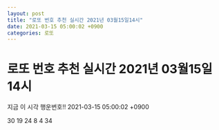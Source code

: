 ```yaml
---
layout: post
title: "로또 번호 추천 실시간 2021년 03월15일14시"
date: 2021-03-15 05:00:02 +0900
categories: 로또
---
```


# 로또 번호 추천 실시간 2021년 03월15일14시

지금 이 시각 행운번호!! 2021-03-15 05:00:02 +0900

 30  19  24  8  4  34 

